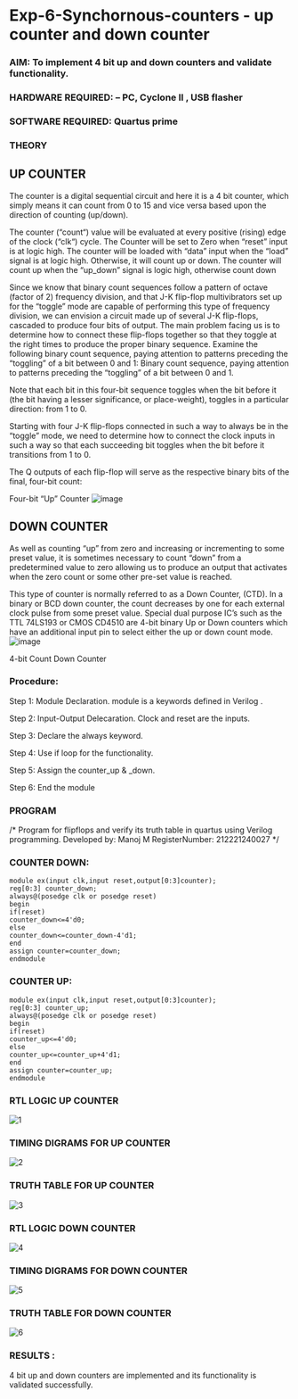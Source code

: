 # Exp-6-Synchornous-counters - up counter and down counter 
### AIM: To implement 4 bit up and down counters and validate  functionality.
### HARDWARE REQUIRED:  – PC, Cyclone II , USB flasher
### SOFTWARE REQUIRED:   Quartus prime
### THEORY 

## UP COUNTER 
The counter is a digital sequential circuit and here it is a 4 bit counter, which simply means it can count from 0 to 15 and vice versa based upon the direction of counting (up/down). 

The counter (“count“) value will be evaluated at every positive (rising) edge of the clock (“clk“) cycle.
The Counter will be set to Zero when “reset” input is at logic high.
The counter will be loaded with “data” input when the “load” signal is at logic high. Otherwise, it will count up or down.
The counter will count up when the “up_down” signal is logic high, otherwise count down

Since we know that binary count sequences follow a pattern of octave (factor of 2) frequency division, and that J-K flip-flop multivibrators set up for the “toggle” mode are capable of performing this type of frequency division, we can envision a circuit made up of several J-K flip-flops, cascaded to produce four bits of output.
The main problem facing us is to determine how to connect these flip-flops together so that they toggle at the right times to produce the proper binary sequence.
Examine the following binary count sequence, paying attention to patterns preceding the “toggling” of a bit between 0 and 1:
Binary count sequence, paying attention to patterns preceding the “toggling” of a bit between 0 and 1.

Note that each bit in this four-bit sequence toggles when the bit before it (the bit having a lesser significance, or place-weight), toggles in a particular direction: from 1 to 0.



 
 

Starting with four J-K flip-flops connected in such a way to always be in the “toggle” mode, we need to determine how to connect the clock inputs in such a way so that each succeeding bit toggles when the bit before it transitions from 1 to 0.

The Q outputs of each flip-flop will serve as the respective binary bits of the final, four-bit count:

 
 

Four-bit “Up” Counter
![image](https://user-images.githubusercontent.com/36288975/169644758-b2f4339d-9532-40c5-af40-8f4f8c942e2c.png)



## DOWN COUNTER 

As well as counting “up” from zero and increasing or incrementing to some preset value, it is sometimes necessary to count “down” from a predetermined value to zero allowing us to produce an output that activates when the zero count or some other pre-set value is reached.

This type of counter is normally referred to as a Down Counter, (CTD). In a binary or BCD down counter, the count decreases by one for each external clock pulse from some preset value. Special dual purpose IC’s such as the TTL 74LS193 or CMOS CD4510 are 4-bit binary Up or Down counters which have an additional input pin to select either the up or down count mode.
![image](https://user-images.githubusercontent.com/36288975/169644844-1a14e123-7228-4ed8-81a9-eb937dff4ac8.png)


4-bit Count Down Counter
### Procedure:

Step 1:
Module Declaration. module is a keywords defined in Verilog .

Step 2:
Input-Output Delecaration. Clock and reset are the inputs.

Step 3:
Declare the always keyword.

Step 4:
Use if loop for the functionality.

Step 5:
Assign the counter_up & _down.

Step 6:
End the module


### PROGRAM 
/*
Program for flipflops  and verify its truth table in quartus using Verilog programming.
Developed by: Manoj M
RegisterNumber:  212221240027
*/

### COUNTER DOWN:
~~~
module ex(input clk,input reset,output[0:3]counter);
reg[0:3] counter_down;
always@(posedge clk or posedge reset)
begin
if(reset)
counter_down<=4'd0;
else
counter_down<=counter_down-4'd1;
end
assign counter=counter_down;
endmodule
~~~

### COUNTER UP:
~~~
module ex(input clk,input reset,output[0:3]counter);
reg[0:3] counter_up;
always@(posedge clk or posedge reset)
begin
if(reset)
counter_up<=4'd0;
else
counter_up<=counter_up+4'd1;
end
assign counter=counter_up;
endmodule
~~~





### RTL LOGIC UP COUNTER 

![1](https://user-images.githubusercontent.com/94588708/201329581-fd6b2a5f-2c17-498b-a5f0-2725e7746720.png)




### TIMING DIGRAMS FOR  UP COUNTER  


![2](https://user-images.githubusercontent.com/94588708/201329598-3d0cdbe6-f6cf-41c7-9a6a-22ebabaaf92b.png)



### TRUTH TABLE FOR UP COUNTER

![3](https://user-images.githubusercontent.com/94588708/201329613-4e455200-4646-4c10-9535-11f06c8696db.jpg)


### RTL LOGIC DOWN COUNTER 


![4](https://user-images.githubusercontent.com/94588708/201329630-fd6d324d-af6f-456e-b9be-dffcfb2fbdc6.png)



### TIMING DIGRAMS FOR  DOWN COUNTER  


![5](https://user-images.githubusercontent.com/94588708/201329645-29243107-c3ed-47c6-8073-b2bbb1660bc3.png)



### TRUTH TABLE FOR DOWN COUNTER


![6](https://user-images.githubusercontent.com/94588708/201329660-03f3a32e-1552-4fb6-a1d4-ec548881c123.jpg)


### RESULTS :
4 bit up and down counters are implemented and its functionality is validated successfully.


